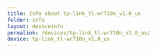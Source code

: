 ```yaml
---
title: Info about tp-link_tl-wr710n_v1.0_us
folder: info
layout: deviceinfo
permalink: /devices/tp-link_tl-wr710n_v1.0_us/
device: tp-link_tl-wr710n_v1.0_us
---
```


